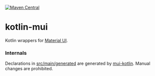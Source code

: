 [![Maven Central](https://img.shields.io/maven-central/v/org.jetbrains.kotlin-wrappers/kotlin-mui)](https://mvnrepository.com/artifact/org.jetbrains.kotlin-wrappers/kotlin-mui)

# kotlin-mui

Kotlin wrappers for [Material UI](https://mui.com/).

### Internals

Declarations in [src/main/generated](./src/main/generated) are generated by [mui-kotlin](https://github.com/turansky/mui-kotlin). Manual changes are prohibited.
